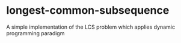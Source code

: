 # longest-common-subsequence
A simple implementation of the LCS problem which applies dynamic programming paradigm
